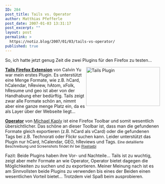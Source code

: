 ```yaml
---
ID: 284
post_title: Tails vs. Operator
author: Matthias Pfefferle
post_date: 2007-01-03 13:31:17
post_excerpt: ""
layout: post
permalink: >
  https://notiz.blog/2007/01/03/tails-vs-operator/
published: true
---
```

So, ich hatte jetzt genug Zeit die zwei Plugins für den Firefox zu testen...

<a href="http://www.flickr.com/photos/pfefferle/343951034/" title="Photo Sharing"><img src="http://farm1.static.flickr.com/164/343951034_09aec978a5_m.jpg" width="240" height="127" alt="Tails Plugin" style="float: right;" /></a> <strong><a href="http://blog.codeeg.com/tails-firefox-extension-03/">Tails Firefox Extension</a></strong> von Calvin Yu war mein erstes Plugin. Es unterstützt eine Menge Formate, wie z.B. hCard, hCalendar, hReview, hAtom, xFolk, hResume und geo ist aber von der Handhabung eher bedürftig. Tails zeigt zwar alle Formate schön an, nimmt aber eine ganze menge Platz ein, da es als Layer über der Webseite liegt...

<strong><a href="https://addons.mozilla.org/firefox/4106/">Operator</a></strong> von <a href="https://addons.mozilla.org/firefox/19155/author/">Michael Kaply</a> ist eine Firefox Toolbar und somit wesentlich übersichtlicher. Das schöne an dieser Toolbar ist, dass man die gefundenen Formate gleich exportieren (z.B. hCard als vCard) oder die gefundenen Tags bei z.B. Technorati oder Flickr suchen kann. Leider unterstützt das Plugin nur hCard, hCalendar, GEO, hReviews und Tags.
<small>Eine detaillierte Beschreibung und Screenshots findet ihr bei <a href="http://pixelsebi.com/2006-12-17/microformats-firefox-add-on-operator/">Pixelsebi</a></small>

Fazit: Beide Plugins haben ihre Vor- und Nachteile... Tails ist zu wuchtig, zeigt aber mehr Formate an wie Operator, Operator bietet dagegen die Möglichkeiten zu suchen und zu exportieren.
Meiner Meinung nach ist es am Sinnvollsten beide Plugins zu verwenden bis eines der Beiden einen wesentlichen Vorteil bietet... Trotzdem viel Spaß beim ausprobieren.